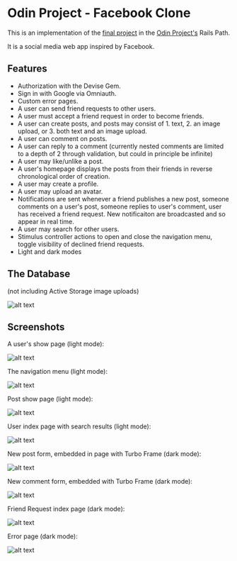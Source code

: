 # Odin Project - Facebook Clone

This is an implementation of the [final project](https://www.theodinproject.com/lessons/ruby-on-rails-rails-final-project) in the [Odin Project's](https://www.theodinproject.com) Rails Path. 

It is a social media web app inspired by Facebook. 

## Features

- Authorization with the Devise Gem.
- Sign in with Google via Omniauth.
- Custom error pages.
- A user can send friend requests to other users.
- A user must accept a friend request in order to become friends.
- A user can create posts, and posts may consist of 1. text, 2. an image upload, or 3. both text and an image upload.
- A user can comment on posts.
- A user can reply to a comment (currently nested comments are limited to a depth of 2 through validation, but could in principle be infinite)
- A user may like/unlike a post.
- A user's homepage displays the posts from their friends in reverse chronological order of creation. 
- A user may create a profile. 
- A user may upload an avatar. 
- Notifications are sent whenever a friend publishes a new post, someone comments on a user's post, someone replies to user's comment, user has received a friend request. New notificaiton are broadcasted and so appear in real time. 
- A user may search for other users. 
- Stimulus controller actions to open and close the navigation menu, toggle visibility of declined friend requests.
- Light and dark modes

## The Database

(not including Active Storage image uploads)

![alt text](readme_resources/uml.jpg "uml diagram of databases") 

## Screenshots

A user's show page (light mode):

![alt text](readme_resources/user_show_page_light_cropped.png "user's page after signing in")

The navigation menu (light mode):

![alt text](readme_resources/menu_light.png "menu")

Post show page (light mode):

![alt text](readme_resources/post_show_light.png "post with comments")

User index page with search results (light mode):

![alt text](readme_resources/user_search_light.png "user search results")

New post form, embedded in page with Turbo Frame (dark mode):

![alt text](readme_resources/new_post_form_dark_cropped.png "new post form")

New comment form, embedded with Turbo Frame (dark mode):

![alt text](readme_resources/new_comment_form_dark.png "new comment form")

Friend Request index page (dark mode):

![alt text](readme_resources/friend_requests_index_dark.png "friend request page")

Error page (dark mode):

![alt text](readme_resources/404.png "404 error page")
